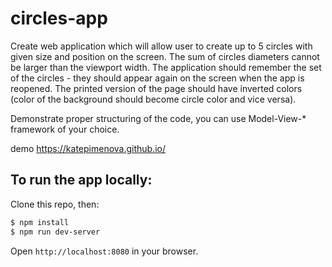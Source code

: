 # circles-app

Create web application which will allow user to create up to 5 circles with given size and position on the screen. The sum of circles diameters cannot be larger than the viewport width. The application should remember the set of the circles - they should appear again on the screen when the app is reopened. The printed version of the page should have inverted colors (color of the background should become circle color and vice versa).
 
Demonstrate proper structuring of the code, you can use Model-View-* framework of your choice.

demo https://katepimenova.github.io/

## To run the app locally:

Clone this repo, then:

```bash
$ npm install
$ npm run dev-server
```

Open `http://localhost:8080` in your browser.
